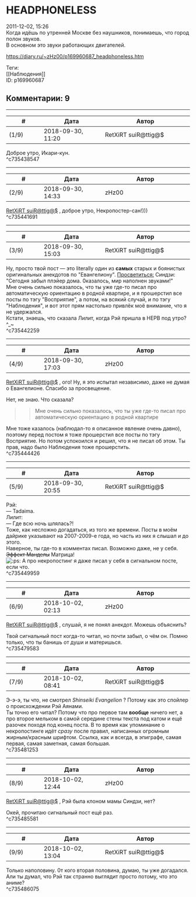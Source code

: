 HEADPHONELESS
=============

  
2011-12-02, 15:26  
 Когда идёшь по утренней Москве без наушников, понимаешь, что город полон звуков.   
 В основном это звуки работающих двигателей.   
  
<https://diary.ru/~zHz00/p169960687_headphoneless.htm>  
  
Теги:  
[[Наблюдения]]  
ID: p169960687  


Комментарии: 9
--------------

  


---



|         #         |              Дата              |                     Автор                     |           ID           |
| --- | --- | --- | --- |
| (1/9) | 2018-09-30, 11:20 | RetXiRT suiR@ttig@$ | c735438547 |

  
  Доброе утро, Икари-кун.    
 ^c735438547

---



|         #         |              Дата              |                     Автор                     |           ID           |
| --- | --- | --- | --- |
| (2/9) | 2018-09-30, 14:33 | zHz00 | c735441691 |

  
  [RetXiRT suiR@ttig@$](http://Hellspawn.diary.ru "Горчичник")  , доброе утро, Некропостер-сан!)))   
 ^c735441691

---



|         #         |              Дата              |                     Автор                     |           ID           |
| --- | --- | --- | --- |
| (3/9) | 2018-09-30, 15:03 | RetXiRT suiR@ttig@$ | c735442259 |

  
  Ну, просто твой пост — это literally один из  **самых**  старых и боянистых оригинальных анекдотов по "Евангелиону".  [Просветиться:](https://zHz00.diary.ru/p169960687.htm?index=1#linkmore169960687m1)    Синдзи: "Сегодня забыл плэйер дома. 0казалось, мир наполнен звуками!"     
  Мне очень сильно показалось, что ты уже где-то писал про автоматическую ориентацию в родной квартире, и я прошерстил все посты по тэгу "Восприятие", а потом, на всякий случай, и по тэгу "Наблюдения", и вот этот прям настолько привлёк моё внимание, что я не удержался.    
 Кстати, знаешь, что сказала Лилит, когда Рэй пришла в НЕРВ под утро? ^\_~    
 ^c735442259

---



|         #         |              Дата              |                     Автор                     |           ID           |
| --- | --- | --- | --- |
| (4/9) | 2018-09-30, 17:03 | zHz00 | c735444426 |

  
  [RetXiRT suiR@ttig@$](http://Hellspawn.diary.ru "Горчичник")  , ого! Ну, я это испытал независимо, даже не думая о Евангелионе. Спасибо за просвещение.   
   
 Нет, не знаю. Что сказала?   
   
 >>Мне очень сильно показалось, что ты уже где-то писал про автоматическую ориентацию в родной квартире   
   
 Мне тоже казалось (наблюдал-то я описанное явление очень давно), поэтому перед постом я тоже прошерстил все посты по тэгу Восприятие. Но потом успокоился и решил, что я не писал об этом. Ты прав, надо было Наблюдения тоже прошерстить.   
 ^c735444426

---



|         #         |              Дата              |                     Автор                     |           ID           |
| --- | --- | --- | --- |
| (5/9) | 2018-09-30, 20:55 | RetXiRT suiR@ttig@$ | c735449959 |

  
  Рэй:   
 — Tadaima.   
 Лилит:   
 — Где всю ночь шлялась?!   
  Тоже, как несложно догадаться, из того же времени. Посты в моём дайрике указывают на 2007-2009-е года, но часть из них я слышал и до этого.    
 Наверное, ты где-то в комментах писал. Возможно даже, не у себя.   
   ~~Эффект Манделы~~  Матрица!    
 ![:ps:](http://static.diary.ru/userdir/0/0/0/0/0000/10099065.gif) А про некропостинг я даже писал у себя в сигнальном посте, если что.    
 ^c735449959

---



|         #         |              Дата              |                     Автор                     |           ID           |
| --- | --- | --- | --- |
| (6/9) | 2018-10-02, 02:13 | zHz00 | c735479583 |

  
  [RetXiRT suiR@ttig@$](http://Hellspawn.diary.ru "Горчичник")  , слушай, я не понял анекдот. Можешь объяснить?   
   
 Твой сигнальный пост когда-то читал, но почти забыл, о чём он. Помню только, что ты банишь от души и материшься.   
 ^c735479583

---



|         #         |              Дата              |                     Автор                     |           ID           |
| --- | --- | --- | --- |
| (7/9) | 2018-10-02, 08:41 | RetXiRT suiR@ttig@$ | c735481253 |

  
  Э-э-э, ты что, не смотрел  *Shinseiki Evangelion*  ? Потому как это спойлер о происхождении Рэй Аянами.   
 Ты точно его читал? Потому что про первое там  **вообще**  ничего нет, а про второе мельком в самой середине стены текста под катом и ещё разочек походя под конец поста. В то время как упоминание о некропостинге идёт  *сразу*  после правил, написанных огромным жирным/красным шрифтом. Ссылка, как и всегда, в эпиграфе, самая первая, самая заметная, самая большая.    
 ^c735481253

---



|         #         |              Дата              |                     Автор                     |           ID           |
| --- | --- | --- | --- |
| (8/9) | 2018-10-02, 12:44 | zHz00 | c735485581 |

  
  [RetXiRT suiR@ttig@$](http://Hellspawn.diary.ru "Горчичник")  , Рэй была клоном мамы Синдзи, нет?   
   
 Окей, прочитаю сигнальный пост ещё раз.   
 ^c735485581

---



|         #         |              Дата              |                     Автор                     |           ID           |
| --- | --- | --- | --- |
| (9/9) | 2018-10-02, 13:04 | RetXiRT suiR@ttig@$ | c735486075 |

  
  Только наполовину. 0т кого вторая половина, думаю, ты уже догадался. Али ты думал, что Рэй так странно выглядит просто потому, что это аниме?    
 ^c735486075